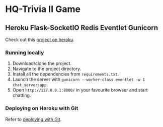 # HQ-Trivia II Game
## Heroku Flask-SocketIO Redis Eventlet Gunicorn
 
Check out this [project on heroku](https://smart-chat-room.herokuapp.com/).

### Running locally

1) Download/clone the project.
2) Navigate to the project directory.
3) Install all the dependencies from `requirements.txt`.
4) Launch the server with `gunicorn --worker-class eventlet -w 1 chat_server:app`.
5) Open `http://127.0.0.1:8000/` in your favourite browser and start chatting.

### Deploying on Heroku with Git
Refer to [deploying with Git](https://devcenter.heroku.com/articles/git).

